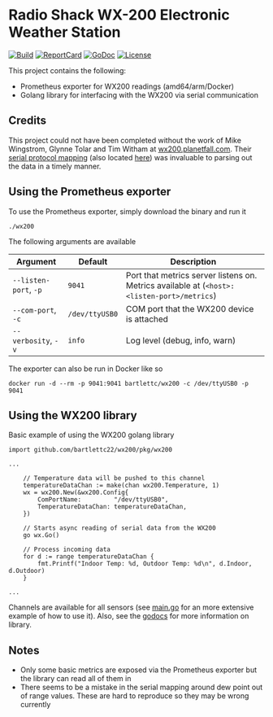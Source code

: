 # Radio Shack WX-200 Electronic Weather Station
[![Build][Build-Status-Image]][Build-Status-Url] [![ReportCard][reportcard-image]][reportcard-url] [![GoDoc][godoc-image]][godoc-url] [![License][license-image]][license-url]

This project contains the following:
* Prometheus exporter for WX200 readings (amd64/arm/Docker)
* Golang library for interfacing with the WX200 via serial communication


## Credits
This project could not have been completed without the work of Mike Wingstrom, Glynne Tolar and Tim Witham at [wx200.planetfall.com](http://wx200.planetfall.com/).  Their [serial protocol mapping](http://wx200.planetfall.com/wx200.txt) (also located [here](docs/wx200_serial_protocol.txt)) was invaluable to parsing out the data in a timely manner.

## Using the Prometheus exporter
To use the Prometheus exporter, simply download the binary and run it
```
./wx200
```

The following arguments are available

|Argument|Default|Description|
|-|-|-|
|`--listen-port`, `-p`|`9041`|Port that metrics server listens on. Metrics available at (`<host>:<listen-port>/metrics`)|
|`--com-port`, `-c`|`/dev/ttyUSB0`|COM port that the WX200 device is attached|
|`--verbosity`, `-v`|`info`|Log level (debug, info, warn)|

The exporter can also be run in Docker like so
```
docker run -d --rm -p 9041:9041 bartlettc/wx200 -c /dev/ttyUSB0 -p 9041
```

## Using the WX200 library
Basic example of using the WX200 golang library

```
import github.com/bartlettc22/wx200/pkg/wx200

...

    // Temperature data will be pushed to this channel
    temperatureDataChan := make(chan wx200.Temperature, 1)
	wx = wx200.New(&wx200.Config{
		ComPortName:         "/dev/ttyUSB0",
		TemperatureDataChan: temperatureDataChan,
	})

    // Starts async reading of serial data from the WX200
    go wx.Go()

    // Process incoming data
	for d := range temperatureDataChan {
        fmt.Printf("Indoor Temp: %d, Outdoor Temp: %d\n", d.Indoor, d.Outdoor)
	}

...
```

Channels are available for all sensors (see [main.go](main.go) for an more extensive example of how to use it).  Also, see the [godocs](https://godoc.org/github.com/bartlettc22/wx200/pkg/wx200) for more information on library.

## Notes
* Only some basic metrics are exposed via the Prometheus exporter but the library can read all of them in
* There seems to be a mistake in the serial mapping around dew point out of range values.  These are hard to reproduce so they may be wrong currently

[Build-Status-Url]: https://travis-ci.org/bartlettc22/wx200
[Build-Status-Image]: https://travis-ci.org/bartlettc22/wx200.svg?branch=master
[reportcard-url]: https://goreportcard.com/report/github.com/bartlettc22/wx200
[reportcard-image]: https://goreportcard.com/badge/github.com/bartlettc22/wx200
[godoc-url]: https://godoc.org/github.com/bartlettc22/wx200/pkg/wx200
[godoc-image]: https://godoc.org/github.com/bartlettc22/wx200pkg/wx200?status.svg
[license-url]: http://opensource.org/licenses/MIT
[license-image]: https://img.shields.io/npm/l/express.svg